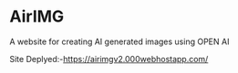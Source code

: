 # AirIMG
A website for creating AI generated images using OPEN AI

Site Deplyed:-https://airimgv2.000webhostapp.com/
